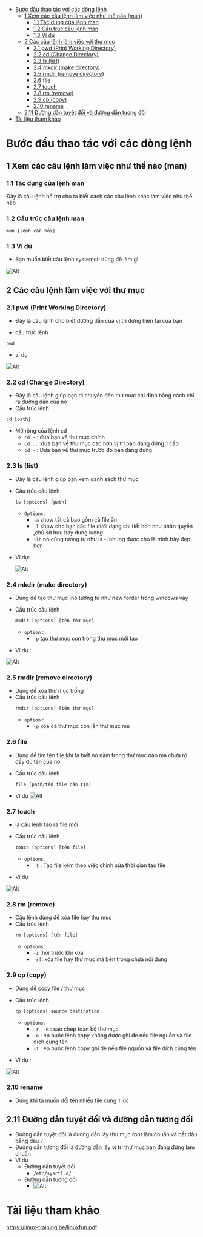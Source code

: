 - [Bước đầu thao tác với các dòng lệnh](#bước-đầu-thao-tác-với-các-dòng-lệnh)
  - [1 Xem các câu lệnh làm việc như thế nào (man)](#1-xem-các-câu-lệnh-làm-việc-như-thế-nào-man)
    - [1.1 Tác dụng của lệnh man](#11-tác-dụng-của-lệnh-man)
    - [1.2 Cấu trúc câu lệnh man](#12-cấu-trúc-câu-lệnh-man)
    - [1.3 Ví dụ](#13-ví-dụ)
  - [2 Các câu lệnh làm việc với thư mục](#2-các-câu-lệnh-làm-việc-với-thư-mục)
    - [2.1 pwd (Print Working Directory)](#21-pwd-print-working-directory)
    - [2.2 cd (Change Directory)](#22-cd-change-directory)
    - [2.3 ls (list)](#23-ls-list)
    - [2.4 mkdir (make directory)](#24-mkdir-make-directory)
    - [2.5 rmdir (remove directory)](#25-rmdir-remove-directory)
    - [2.6 file](#26-file)
    - [2.7 touch](#27-touch)
    - [2.8 rm (remove)](#28-rm-remove)
    - [2.9 cp (copy)](#29-cp-copy)
    - [2.10 rename](#210-rename)
  - [2.11 Đường dẫn tuyệt đối và đường dẫn tương đối](#211-đường-dẫn-tuyệt-đối-và-đường-dẫn-tương-đối)
- [Tài liệu tham khảo](#tài-liệu-tham-khảo)

# Bước đầu thao tác với các dòng lệnh
## 1 Xem các câu lệnh làm việc như thế nào (man)
### 1.1 Tác dụng của lệnh man
Đây là câu lệnh hỗ trợ cho ta biết cách các câu lệnh khác làm việc như thế nào

### 1.2 Cấu trúc câu lệnh man
```
man [lệnh cần hỏi]
```
### 1.3 Ví dụ
- Bạn muốn biết câu lệnh systemctl dùng để làm gì

![Alt](/thuctap/anh/Screenshot_230.png)

## 2 Các câu lệnh làm việc với thư mục
### 2.1 pwd (Print Working Directory)
- Đây là câu lệnh cho biết đường dẫn của vị trí đứng hiện tại của bạn

- cấu trúc lệnh
```
pwd
```
- ví dụ

![Alt](/thuctap/anh/Screenshot_231.png)

### 2.2 cd (Change Directory)
- Đây là câu lệnh giúp bạn di chuyển đến thư mục chỉ đinh bằng cách chỉ ra đường dẫn của nó
- Cấu trúc lệnh 

```
cd [path]
```

- Mở rộng của lệnh cd 
  - `cd ~` : đưa bạn về thư mục chính
  - `cd ..` :đưa bạn về thư mục cao hơn vị trí bạn đang đứng 1 cấp
  - `cd -` : Đưa bạn về thư mục trước đó bạn đang đứng

### 2.3 ls (list)
- Đây là câu lệnh giúp bạn xem danh sách thư mục
- Cấu trúc câu lệnh 

    ```
    ls [options] [path]

    ```
    - `Options`:
      - `-a` show tất cả bao gồm cà file ẩn
      - `-l` show cho bạn các file dưới dạng chi tiết hơn như phân quyền ,chủ sở hưu hay dung lượng
      - `-lh` nó cũng tương tự như ls -l nhưng được cho là trình bày đẹp hơn

- Ví dụ:

    ![Alt](/thuctap/anh/Screenshot_236.png)

### 2.4 mkdir (make directory)
- Dùng để tạo thư mục ,nó tương tự như new forder trong windows vậy
- Cấu trúc câu lệnh 
    ```
    mkdir [options] [tên thư mục]

    ```
    - `option` :
      - `-p` tạo thư mục con trong thư mục mới tạo

- Ví dụ :

![Alt](/thuctap/anh/Screenshot_237.png)

### 2.5 rmdir (remove directory)
- Dùng để xóa thư mục trống
- Cấu trúc câu lệnh 
    ```
    rmdir [options] [tên thư mục]

    ```
    - `option` :
      - `-p` xóa cả thư mục con lẫn thư mục mẹ

### 2.6 file
- Dùng để tìm tên file khi ta biết nó nằm trong thư mục nào mà chưa rõ đầy đủ tên của nó
- Cấu trúc câu lệnh

    ```
    file [path/tên file cần tìm]
    ```
- Ví dụ
    ![Alt](/thuctap/anh/Screenshot_238.png)

### 2.7 touch

- là câu lệnh tạo ra file mới 
- Cấu trúc câu lệnh

    ```
    touch [options] [tên file]
    ```
    - `options`:
      - `-t` : Tạo file kèm theo việc chỉnh sửa thời gian tạo file

- Ví dụ

![Alt](/thuctap/anh/Screenshot_239.png)

### 2.8 rm (remove)
- Câu lệnh dùng để xóa file hay thư mục
- Cấu trúc lệnh
    ```
    rm [options] [tên file]
    ```
    - `options`:
      - `-i` :hỏi trước khi xóa
      - `-rf`: xóa file hay thư mục mà bên trong chứa nội dung

### 2.9 cp (copy)

- Dùng để copy file / thư mục
- Cấu trúc lệnh

    ```
    cp [options] source destination
    ```
    - `options`:
      - `-r` , `-R` : sao chép toàn bộ thư mục
      - `-n` : ép buộc lệnh copy không được ghi đè nếu file nguồn và file đích cùng tên
      - `-f` : ép buộc lệnh copy ghi đè nếu file nguồn và file đích cùng tên

- Ví dụ :

![Alt](/thuctap/anh/Screenshot_346.png)

### 2.10 rename
- Dùng khi ta muốn đổi tên nhiều file cùng 1 lúc

## 2.11 Đường dẫn tuyệt đối và đường dẫn tương đối
- Đường dẫn tuyệt đối là đường dẫn lấy thư mục root làm chuẩn và bắt đầu bằng dấu `/`
- Đường dẫn tương đối là đường dẫn lấy vị trí thư mục bạn đang đứng làm chuẩn
- Ví dụ
  - Đường dẫn tuyết đối
    - `/etc/sysctl.d/`
  - Đường dẫn tương đối
    - ![Alt](/thuctap/anh/Screenshot_347.png)

# Tài liệu tham khảo

https://linux-training.be/linuxfun.pdf